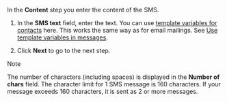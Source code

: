 <!-- markdownlint-disable-file MD041 -->
In the **Content** step you enter the content of the SMS.

1. In the **SMS text** field, enter the text. You can use [template variables for contacts][1] here. This works the same way as for email mailings. See [Use template variables in messages][2].

2. Click **Next** to go to the next step.

> [!NOTE]
> The number of characters (including spaces) is displayed in the **Number of chars** field. The character limit for 1 SMS message is 160 characters. If your message exceeds 160 characters, it is sent as 2 or more messages.

<!-- Referenced links -->
[1]: ../../../../../document/templates/variables/for-selected-contact.md
[2]: ../../../../learn/editor/index.md#variables

<!-- Referenced images -->
